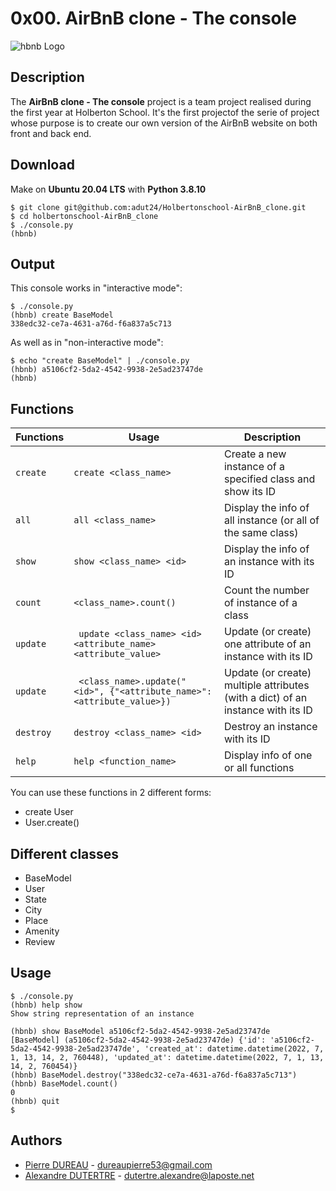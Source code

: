 # 0x00. AirBnB clone - The console

![hbnb Logo](https://i.imgur.com/sxvbWgO.png "hbnb Logo")

## Description
The **AirBnB clone - The console** project is a team project realised during the first year at Holberton School. It's the first projectof the serie of project whose purpose is to create our own version of the AirBnB website on both front and back end.

## Download
Make on **Ubuntu 20.04 LTS** with **Python 3.8.10**
```
$ git clone git@github.com:adut24/Holbertonschool-AirBnB_clone.git
$ cd holbertonschool-AirBnB_clone
$ ./console.py
(hbnb)
```

## Output
This console works in "interactive mode":
```
$ ./console.py
(hbnb) create BaseModel
338edc32-ce7a-4631-a76d-f6a837a5c713
```
As well as in "non-interactive mode":
```
$ echo "create BaseModel" | ./console.py
(hbnb) a5106cf2-5da2-4542-9938-2e5ad23747de
(hbnb)
```

## Functions
| Functions | Usage | Description |
| --- | --- | --- |
| `create` | `create <class_name>` | Create a new instance of a specified class and show its ID|
| `all` | `all <class_name>` | Display the info of all instance (or all of the same class) |
| `show` | `show <class_name> <id>` | Display the info of an instance with its ID|
| `count` | `<class_name>.count()` | Count the number of instance of a class |
| `update` | ` update <class_name> <id> <attribute_name> <attribute_value>` | Update (or create) one attribute of an instance with its ID|
| `update` | ` <class_name>.update("<id>", {"<attribute_name>": <attribute_value>})` | Update (or create) multiple attributes (with a dict) of an instance with its ID|
| `destroy` | `destroy <class_name> <id>` | Destroy an instance with its ID |
| `help` | `help <function_name>` | Display info of one or all functions |

You can use these functions in 2 different forms:
* create User
* User.create()

## Different classes
* BaseModel
* User
* State
* City
* Place
* Amenity
* Review

## Usage
```
$ ./console.py
(hbnb) help show
Show string representation of an instance

(hbnb) show BaseModel a5106cf2-5da2-4542-9938-2e5ad23747de
[BaseModel] (a5106cf2-5da2-4542-9938-2e5ad23747de) {'id': 'a5106cf2-5da2-4542-9938-2e5ad23747de', 'created_at': datetime.datetime(2022, 7, 1, 13, 14, 2, 760448), 'updated_at': datetime.datetime(2022, 7, 1, 13, 14, 2, 760454)}
(hbnb) BaseModel.destroy("338edc32-ce7a-4631-a76d-f6a837a5c713")
(hbnb) BaseModel.count()
0
(hbnb) quit
$
```

## Authors
* [Pierre DUREAU](https://github.com/Pierre-Dureau) - dureaupierre53@gmail.com
* [Alexandre DUTERTRE](https://github.com/adut24) - dutertre.alexandre@laposte.net
